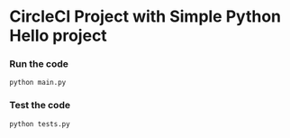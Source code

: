 # CircleCI Project with Simple Python Hello project

### Run the code
```
python main.py
```

### Test the code
```
python tests.py
```